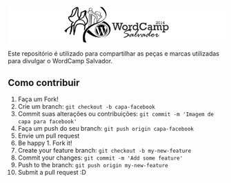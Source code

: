 ![WordCamp Salvador](WordCamp-Salvador.png "WordCamp Salvador")

Este repositório é utilizado para compartilhar as peças e marcas utilizadas para divulgar o WordCamp Salvador.

## Como contribuir

1. Faça um Fork!
2. Crie um branch: `git checkout -b capa-facebook`
3. Commit suas alterações ou contribuições: `git commit -m 'Imagem de capa para facebook'`
4. Faça um push do seu branch: `git push origin capa-facebook`
5. Envie um pull request
6. Be happy 1. Fork it!
2. Create your feature branch: `git checkout -b my-new-feature`
3. Commit your changes: `git commit -m 'Add some feature'`
4. Push to the branch: `git push origin my-new-feature`
5. Submit a pull request :D
